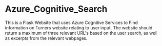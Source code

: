 # Azure_Cognitive_Search
This is a Flask Website that uses Azure Cognitive Services to Find information on Turners website relating to user input. The website should return 
a maximum of three relevant URL's based on the user search, as well as excerpts from the relevant webpages. 
